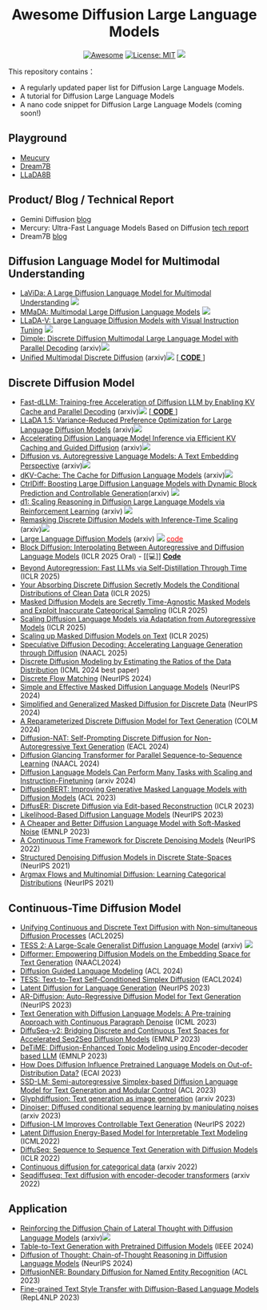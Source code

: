 <div align="center">
  
# Awesome Diffusion Large Language Models

[![Awesome](https://awesome.re/badge.svg)](https://github.com/XiaoYee/Awesome_Efficient_LRM_Reasoning) 
[![License: MIT](https://img.shields.io/badge/License-MIT-green.svg)](https://opensource.org/licenses/MIT)
![](https://img.shields.io/github/last-commit/yczhou001/Awesome-Diffusion-LLM?color=green) 

</div>

This repository contains：
  - A regularly updated paper list for Diffusion Large Language Models.
  - A tutorial for Diffusion Large Language Models
  - A nano code snippet for Diffusion Large Language Models (coming soon!)


## Playground
- [Meucury](https://chat.inceptionlabs.ai/)
- [Dream7B](https://huggingface.co/spaces/multimodalart/Dream)
- [LLaDA8B](https://huggingface.co/spaces/multimodalart/LLaDA)


## Product/ Blog / Technical Report
- Gemini Diffusion [blog](https://deepmind.google/models/gemini-diffusion/) 
- Mercury: Ultra-Fast Language Models Based on Diffusion [tech report](https://drive.google.com/file/d/1xrqTqF88OZblf0NgMjr1REU4doYlkNXf/view)
- Dream7B [blog](https://hkunlp.github.io/blog/2025/dream/)


## Diffusion Language Model for Multimodal Understanding

- [LaViDa: A Large Diffusion Language Model for Multimodal Understanding](https://arxiv.org/pdf/2505.16839) ![](https://img.shields.io/badge/abs-2025.05-red)
- [MMaDA: Multimodal Large Diffusion Language Models](https://arxiv.org/pdf/2505.15809) ![](https://img.shields.io/badge/abs-2025.05-red)
- [LLaDA-V: Large Language Diffusion Models with Visual Instruction Tuning](https://arxiv.org/pdf/2505.16933) ![](https://img.shields.io/badge/abs-2025.05-red)
- [Dimple: Discrete Diffusion Multimodal Large Language Model with Parallel Decoding](https://arxiv.org/pdf/2505.16990) (arxiv)![](https://img.shields.io/badge/abs-2025.05-red)
- [Unified Multimodal Discrete Diffusion](https://arxiv.org/pdf/2503.20853) (arxiv)![](https://img.shields.io/badge/abs-2025.03-red)  [[ **CODE** ](https://github.com/alexanderswerdlow/unidisc)]

## Discrete Diffusion Model
- [Fast-dLLM: Training-free Acceleration of Diffusion LLM by Enabling KV Cache and Parallel Decoding](https://arxiv.org/pdf/2505.22618) (arxiv)![](https://img.shields.io/badge/abs-2025.05-red) [[ **CODE** ](https://github.com/NVlabs/Fast-dLLM)]
- [LLaDA 1.5: Variance-Reduced Preference Optimization for Large Language Diffusion Models](https://arxiv.org/pdf/2505.19223) (arxiv)![](https://img.shields.io/badge/abs-2025.05-red)
- [Accelerating Diffusion Language Model Inference via Efficient KV Caching and Guided Diffusion](https://arxiv.org/pdf/2505.21467) (arxiv)![](https://img.shields.io/badge/abs-2025.05-red)
- [Diffusion vs. Autoregressive Language Models: A Text Embedding Perspective](https://arxiv.org/pdf/2505.15045) (arxiv)![](https://img.shields.io/badge/abs-2025.05-red)
- [dKV-Cache: The Cache for Diffusion Language Models](https://arxiv.org/pdf/2505.15781) (arxiv)![](https://img.shields.io/badge/abs-2025.05-red)
- [CtrlDiff: Boosting Large Diffusion Language Models with Dynamic Block Prediction and Controllable Generation](https://arxiv.org/pdf/2505.14455)(arxiv) ![](https://img.shields.io/badge/abs-2025.05-red)
- [d1: Scaling Reasoning in Diffusion Large Language Models via Reinforcement Learning](https://arxiv.org/abs/2504.12216) (arxiv) ![](https://img.shields.io/badge/abs-2025.04-red)
- [Remasking Discrete Diffusion Models with Inference-Time Scaling](https://arxiv.org/pdf/2503.00307) (arxiv)![](https://img.shields.io/badge/abs-2025.03-red)
- [Large Language Diffusion Models](https://arxiv.org/pdf/2502.09992) (arxiv) ![](https://img.shields.io/badge/abs-2025.02-red) [<span style="color: red;">code</span>](https://github.com/ML-GSAI/LLaDA)
- [Block Diffusion: Interpolating Between Autoregressive and Diffusion Language Models](https://arxiv.org/pdf/2503.09573) (ICLR 2025 Oral) - [[💻]] [**Code**](https://github.com/kuleshov-group/bd3lms)
- [Beyond Autoregression: Fast LLMs via Self-Distillation Through Time](https://arxiv.org/pdf/2410.21035) (ICLR 2025)
- [Your Absorbing Discrete Diffusion Secretly Models the Conditional Distributions of Clean Data](https://arxiv.org/pdf/2406.03736) (ICLR 2025)
- [Masked Diffusion Models are Secretly Time-Agnostic Masked Models and Exploit Inaccurate Categorical Sampling](https://arxiv.org/pdf/2409.02908) (ICLR 2025)
- [Scaling Diffusion Language Models via Adaptation from Autoregressive Models](https://arxiv.org/pdf/2410.17891) (ICLR 2025)
- [Scaling up Masked Diffusion Models on Text](https://arxiv.org/pdf/2410.18514) (ICLR 2025)
- [Speculative Diffusion Decoding: Accelerating Language Generation through Diffusion](https://arxiv.org/pdf/2408.05636) (NAACL 2025)
- [Discrete Diffusion Modeling by Estimating the Ratios of the Data Distribution](https://arxiv.org/pdf/2310.16834) (ICML 2024 best paper)
- [Discrete Flow Matching](https://arxiv.org/pdf/2407.15595) (NeurIPS 2024)
- [Simple and Effective Masked Diffusion Language Models](https://arxiv.org/pdf/2406.07524) (NeurIPS 2024)
- [Simplified and Generalized Masked Diffusion for Discrete Data](https://arxiv.org/pdf/2406.04329) (NeurIPS 2024)
- [A Reparameterized Discrete Diffusion Model for Text Generation](https://arxiv.org/pdf/2302.05737) (COLM 2024)
- [Diffusion-NAT: Self-Prompting Discrete Diffusion for Non-Autoregressive Text Generation](https://aclanthology.org/2024.eacl-long.86.pdf) (EACL 2024)
- [Diffusion Glancing Transformer for Parallel Sequence-to-Sequence Learning](https://aclanthology.org/2024.naacl-long.271.pdf) (NAACL 2024)
- [Diffusion Language Models Can Perform Many Tasks with Scaling and Instruction-Finetuning](https://arxiv.org/pdf/2308.12219) (arxiv 2024)
- [DiffusionBERT: Improving Generative Masked Language Models with Diffusion Models](https://arxiv.org/pdf/2211.15029) (ACL 2023)
- [DiffusER: Discrete Diffusion via Edit-based Reconstruction](https://arxiv.org/pdf/2210.16886) (ICLR 2023)
- [Likelihood-Based Diffusion Language Models](https://openreview.net/pdf?id=e2MCL6hObn) (NeurIPS 2023)
- [A Cheaper and Better Diffusion Language Model with Soft-Masked Noise](https://arxiv.org/pdf/2304.04746) (EMNLP 2023)
- [A Continuous Time Framework for Discrete Denoising Models](https://arxiv.org/pdf/2205.14987) (NeurIPS 2022)
- [Structured Denoising Diffusion Models in Discrete State-Spaces](https://arxiv.org/pdf/2107.03006) (NeurIPS 2021)
- [Argmax Flows and Multinomial Diffusion: Learning Categorical Distributions](https://arxiv.org/pdf/2102.05379) (NeurIPS 2021)
  

## Continuous-Time Diffusion Model
- [Unifying Continuous and Discrete Text Diffusion with Non-simultaneous Diffusion Processes](https://arxiv.org/pdf/2505.22165) (ACL2025)
- [TESS 2: A Large-Scale Generalist Diffusion Language Model](https://arxiv.org/pdf/2502.13917) (arxiv) ![](https://img.shields.io/badge/abs-2025.02-red)
- [Difformer: Empowering Diffusion Models on the Embedding Space for Text Generation](https://aclanthology.org/2024.naacl-long.261.pdf) (NAACL2024)
- [Diffusion Guided Language Modeling](https://aclanthology.org/2024.findings-acl.887.pdf) (ACL 2024)
- [TESS: Text-to-Text Self-Conditioned Simplex Diffusion](https://aclanthology.org/2024.eacl-long.144.pdf) (EACL2024)
- [Latent Diffusion for Language Generation](https://openreview.net/pdf?id=NKdtztladR) (NeurIPS 2023)
- [AR-Diffusion: Auto-Regressive Diffusion Model for Text Generation](https://arxiv.org/pdf/2305.09515) (NeurIPS 2023)
- [Text Generation with Diffusion Language Models: A Pre-training Approach with Continuous Paragraph Denoise](https://arxiv.org/pdf/2212.11685) (ICML 2023)
- [DiffuSeq-v2: Bridging Discrete and Continuous Text Spaces for Accelerated Seq2Seq Diffusion Models](https://aclanthology.org/2023.findings-emnlp.660.pdf) (EMNLP 2023)
- [DeTiME: Diffusion-Enhanced Topic Modeling using Encoder-decoder based LLM](https://arxiv.org/pdf/2310.15296) (EMNLP 2023)
- [How Does Diffusion Influence Pretrained Language Models on Out-of-Distribution Data?](https://arxiv.org/pdf/2307.13949) (ECAI 2023)
- [SSD-LM: Semi-autoregressive Simplex-based Diffusion Language Model for Text Generation and Modular Control](https://aclanthology.org/2023.acl-long.647.pdf) (ACL 2023)
- [Glyphdiffusion: Text generation as image generation](https://arxiv.org/pdf/2304.12519) (arxiv 2023)
- [Dinoiser: Diffused conditional sequence learning by manipulating noises](https://arxiv.org/pdf/2302.10025) (arxiv 2023)
- [Diffusion-LM Improves Controllable Text Generation](https://openreview.net/pdf?id=3s9IrEsjLyk) (NeurIPS 2022)
- [Latent Diffusion Energy-Based Model for Interpretable Text Modeling](https://proceedings.mlr.press/v162/yu22h/yu22h.pdf) (ICML2022)
- [DiffuSeq: Sequence to Sequence Text Generation with Diffusion Models](https://openreview.net/pdf?id=jQj-_rLVXsj) (ICLR 2022)
- [Continuous diffusion for categorical data](https://arxiv.org/pdf/2211.15089) (arxiv 2022)
- [Seqdiffuseq: Text diffusion with encoder-decoder transformers](https://arxiv.org/pdf/2212.10325) (arxiv 2022)






## Application
- [Reinforcing the Diffusion Chain of Lateral Thought with Diffusion Language Models](https://arxiv.org/pdf/2505.10446) (arxiv)![](https://img.shields.io/badge/abs-2025.05-red)
- [Table-to-Text Generation with Pretrained Diffusion Models](https://arxiv.org/pdf/2409.13739) (IEEE 2024)
- [Diffusion of Thought: Chain-of-Thought Reasoning in Diffusion Language Models](https://arxiv.org/pdf/2402.07754) (NeurIPS 2024)
- [DiffusionNER: Boundary Diffusion for Named Entity Recognition](https://aclanthology.org/2023.acl-long.215.pdf) (ACL 2023)
- [Fine-grained Text Style Transfer with Diffusion-Based Language Models](https://aclanthology.org/2023.repl4nlp-1.6.pdf) (RepL4NLP 2023)



